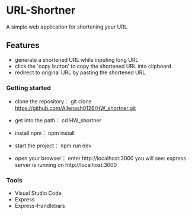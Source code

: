 # URL-Shortner
A simple web application for shortening your URL

## Features
- generate a shortened URL while inputing long URL
- click the 'copy button' to copy the shortened URL into clipboard
- redirect to original URL by pasting the shortened URL

### Getting started
- clone the repository：
git clone https://github.com/Allenash0126/HW_shortner.git

- get into the path：
cd HW_shortner

- install npm：
npm install

- start the project： 
npm run dev

- open your browser：
enter http://localhost:3000
you will see: express server is running on http://localhost:3000

### Tools
- Visual Studio Code
- Express
- Express-Handlebars